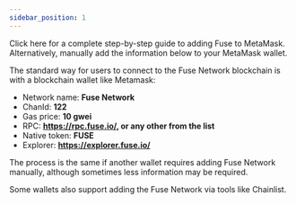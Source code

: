 ```yaml
---
sidebar_position: 1
---
```


Click here for a complete step-by-step guide to adding Fuse to MetaMask. Alternatively, manually add the information below to your MetaMask wallet.

The standard way for users to connect to the Fuse Network blockchain is with a blockchain wallet like Metamask:

- Network name: **Fuse Network**
- ChanId: **122**
- Gas price: **10 gwei**
- RPC: **https://rpc.fuse.io/, or any other from the list**
- Native token: **FUSE**
- Explorer: **https://explorer.fuse.io/**

The process is the same if another wallet requires adding Fuse Network manually, although sometimes less information may be required.

Some wallets also support adding the Fuse Network via tools like Chainlist.
